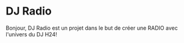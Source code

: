 # DJ Radio

Bonjour, DJ Radio est un projet dans le but de créer une RADIO avec l'univers du DJ H24!
